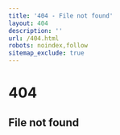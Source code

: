 ```yaml
---
title: '404 - File not found'
layout: 404
description: ''
url: /404.html
robots: noindex,follow
sitemap_exclude: true
---
```


<div class="text-center py-5">
  <h1 class="display-1">404</h1>
  <h2>File not found</h2>
</div>
